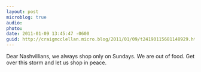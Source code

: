 ```yaml
---
layout: post
microblog: true
audio: 
photo: 
date: 2011-01-09 13:45:47 -0600
guid: http://craigmcclellan.micro.blog/2011/01/09/t24190115681148929.html
---
```

Dear Nashvillians, we always shop only on Sundays. We are out of food. Get over this storm and let us shop in peace.
